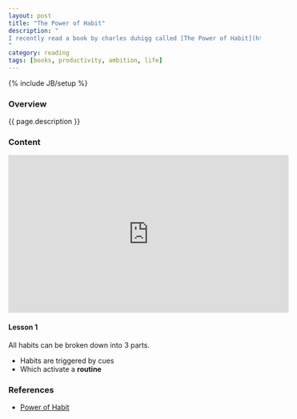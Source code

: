 ```yaml
---
layout: post
title: "The Power of Habit"
description: "
I recently read a book by charles duhigg called [The Power of Habit](http://www.amazon.com/Power-Habit-What-Life-Business/dp/081298160X). It talks about how people can create new habits and how powerful habits can be. I want to talk about the three things I learned from this book.
"
category: reading
tags: [books, productivity, ambition, life]
---
```

{% include JB/setup %}

<!-- Overview -->
<h3>Overview</h3>

{{ page.description }}

<!-- Content -->
<h3>Content</h3>

<iframe width="560" height="315" src="https://www.youtube.com/embed/W1eYrhGeffc" frameborder="0" allowfullscreen></iframe>

<!-- Lesson 1 -->
<h4>Lesson 1</h4>

All habits can be broken down into 3 parts. 

- Habits are triggered by </b>cues</b>
- Which activate a <b>routine</b>




<!-- References -->
<h3>References</h3>

- [Power of Habit](http://www.amazon.com/Power-Habit-What-Life-Business/dp/081298160X)
